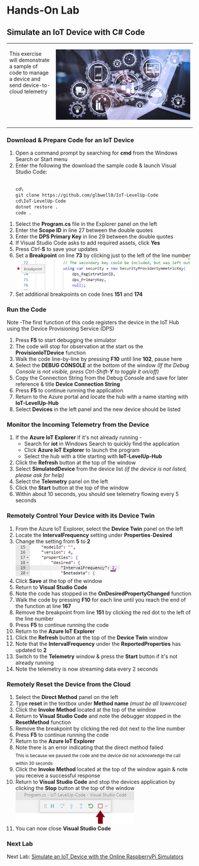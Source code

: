 <h1>Hands-On Lab</h1>

<h2>Simulate an IoT Device with C# Code</h2>
<table>
<tr>
<td width="25%" valign="top"><br>This exercise will demonstrate a sample of code to manage a device and send device-to-cloud telemetry</td>
<td>

![EventGridDiagram](./images/DeviceCode.png) 

</td>
</tr>
</table>
<h3>Download & Prepare Code for an IoT Device</h3>
<ol>
  <li>Open a command prompt by searching for <b>cmd</b> from the Windows Search or Start menu
  <li>Enter the following the download the sample code & launch Visual Studio Code:
<pre><code class="lang-azurecli">
cd\
git clone https://github.com/glbwell0/IoT-LevelUp-Code
cd\IoT-LevelUp-Code
dotnet restore .
code .
</pre></code>
</ol>
<ol>
  <li>Select the <b>Program.cs</b> file in the Explorer panel on the left
  <li>Enter the <b>Scope ID</b> in line 27 between the double quotes
  <li>Enter the <b>DPS Primary Key</b> in line 29 between the double quotes
  <li>If Visual Studio Code asks to add required assets, click <b>Yes</b>
  <li>Press <i>Ctrl</i>-<b>S</b> to save your updates
  <li>Set a <b>Breakpoint</b> on line <b>73</b> by clicking just to the left of the line number
 <img src="./images/CodeBreakpoint.png">
  <li>Set additional breakpoints on code lines <b>151</b> and <b>174</b>
</ol>
<h3>Run the Code</h3>
Note -The first function of this code registers the device in the IoT Hub using the Device Provisioning Service (DPS)
<p>
<ol>
  <li>Press <b>F5</b> to start debugging the simulator
  <li>The code will stop for observation at the start os the <b>ProvisionIoTDevice</b> function
  <li>Walk the code line-by-line by pressing <b>F10</b> until line <b>102</b>, pause here
  <li>Select the <b>DEBUG CONSOLE</b> at the bottom of the window <i>(If the Debug Console is not visible, press <i>Ctrl</i>-<i>Shift</i>-<b>Y</b> to toggle it on/off)</i>
  <li>Copy the Connection String from the Debug Console and save for later reference & title <b>Device Connection String</b>
  <li>Press <b>F5</b> to continue running the application
  <li>Return to the Azure portal and locate the hub with a name starting with <b>IoT-LevelUp-Hub</b>
    
  <li>Select <b>Devices</b> in the left panel and the new device should be listed
    
 </ol>
 <h3>Monitor the Incoming Telemetry from the Device</h3>
 <ol>
  <li>If the <b>Azure IoT Explorer</b> if it's not already running -
    <ul>
      <li>Search for <b>iot</b> in Windows Search to quickly find the application
      <li>Click <b>Azure IoT Explorer</b> to launch the program
      <li>Select the hub with a title starting with <b>IoT-LevelUp-Hub</b>
    </ul>
  <li>Click the <b>Refresh</b> button at the top of the window
  <li>Select <b>SimulatedDevice</b> from the device list  
    <i>(if the device is not listed, please ask for help)</i>
  <li>Select the <b>Telemetry</b> panel on the left
  <li>Click the <b>Start</b> button at the top of the window
  <li>Within about 10 seconds, you should see telemetry flowing every 5 seconds
 </ol>
 <h3>Remotely Control Your Device with its Device Twin</h3>
 <ol>
  <li>From the Azure IoT Explorer, select the <b>Device Twin</b> panel on the left
  <li>Locate the <b>IntervalFrequency</b> setting under <b>Properties</b>-<b>Desired</b>
  <li>Change the setting from <b>5</b> to <b>2</b><br>
    <img src="./images/DeviceTwinFrequency.png">
  <li>Click <b>Save</b> at the top of the window
  <li>Return to <b>Visual Studio Code</b>
  <li>Note the code has stopped in the <b>OnDesiredPropertyChanged</b> function
  <li>Walk the code by pressing <b>F10</b> for each line until you reach the end of the function at line <b>167</b>
  <li>Remove the breakpoint from line <b>151</b> by clicking the red dot to the left of the line number
  <li>Press <b>F5</b> to continue running the code
  <li>Return to the <b>Azure IoT Explorer</b>
  <li>Click the <b>Refresh</b> button at the top of the <b>Device Twin</b> window
  <li>Note that the <b>IntervalFrequency</b> under the <b>ReportedProperties</b> has updated to <b>2</b>
  <li>Switch to the <b>Telemetry</b> window & press the <b>Start</b> button if it's not already running
  <li>Note the telemetry is now streaming data every 2 seconds
</ol>
<h3>Remotely Reset the Device from the Cloud</h3>
<ol>
  <li>Select the <b>Direct Method</b> panel on the left
  <li>Type <b>reset</b> in the textbox under <b>Method name</b> <i>(must be all lowercase)</i>
  <li>Click the <b>Invoke Method</b> located at the top of the window
  <li>Return to <b>Visual Studio Code</b> and note the debugger stopped in the <b>ResetMethod</b> function
  <li>Remove the breakpoint by clicking the red dot next to the line number
  <li>Press <b>F5</b> to continue running the code
  <li>Return to the <b>Azure IoT Explorer</b>
  <li>Note there is an error indicating that the direct method failed<br>
<sub>This is because we paused the code and the device did not acknowledge the call within 30 seconds</sub>
  <li>Click the <b>Invoke Method</b> located at the top of the window again & note you receive a successful response
  <li>Return to <b>Visual Studio Code</b> and stop the devices application by clicking the <b>Stop</b> button at the top of the window
    <img src="./images/VisualStudio-Stop.png">
  <li>You can now close <b>Visual Studio Code</b>
</ol>
<h3>Next Lab</h3>
Next Lab: <a href="RaspberryPiSimulator.md">Simulate an IoT Device with the Online RaspberryPi Simulators</a>
